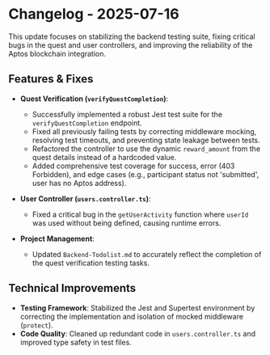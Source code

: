 # Changelog - 2025-07-16

This update focuses on stabilizing the backend testing suite, fixing critical bugs in the quest and user controllers, and improving the reliability of the Aptos blockchain integration.

## Features & Fixes

-   **Quest Verification (`verifyQuestCompletion`)**:
    -   Successfully implemented a robust Jest test suite for the `verifyQuestCompletion` endpoint.
    -   Fixed all previously failing tests by correcting middleware mocking, resolving test timeouts, and preventing state leakage between tests.
    -   Refactored the controller to use the dynamic `reward_amount` from the quest details instead of a hardcoded value.
    -   Added comprehensive test coverage for success, error (403 Forbidden), and edge cases (e.g., participant status not 'submitted', user has no Aptos address).

-   **User Controller (`users.controller.ts`)**:
    -   Fixed a critical bug in the `getUserActivity` function where `userId` was used without being defined, causing runtime errors.

-   **Project Management**:
    -   Updated `Backend-Todolist.md` to accurately reflect the completion of the quest verification testing tasks.

## Technical Improvements

-   **Testing Framework**: Stabilized the Jest and Supertest environment by correcting the implementation and isolation of mocked middleware (`protect`).
-   **Code Quality**: Cleaned up redundant code in `users.controller.ts` and improved type safety in test files.
